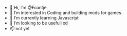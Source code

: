 - 👋 Hi, I’m @Foantje
- 👀 I’m interested in Coding and building mods for games.
- 🌱 I’m currently learning Javascript
- 💞️ I’m looking to be usefull xd
- 📫 not yet

<!---
Foantje/Foantje is a ✨ special ✨ repository because its `README.md` (this file) appears on your GitHub profile.
You can click the Preview link to take a look at your changes.
--->
